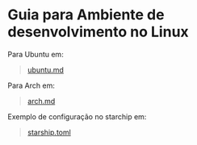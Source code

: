 # Guia para Ambiente de desenvolvimento no Linux

Para Ubuntu em: 
> [ubuntu.md](/ubuntu.md)

Para Arch em: 
> [arch.md](/arch.md)

Exemplo de configuração no starchip em: 
> [starship.toml](/starship.toml)
